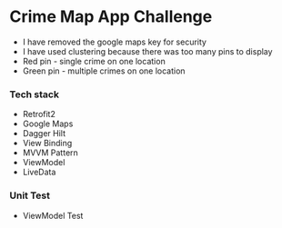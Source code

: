 # Crime Map App Challenge
  - I have removed the google maps key for security
  - I have used clustering because there was too many pins to display
  - Red pin - single crime on one location
  - Green pin - multiple crimes on one location

### Tech stack
  - Retrofit2
  - Google Maps
  - Dagger Hilt
  - View Binding
  - MVVM Pattern
  - ViewModel
  - LiveData

### Unit Test
  - ViewModel Test
